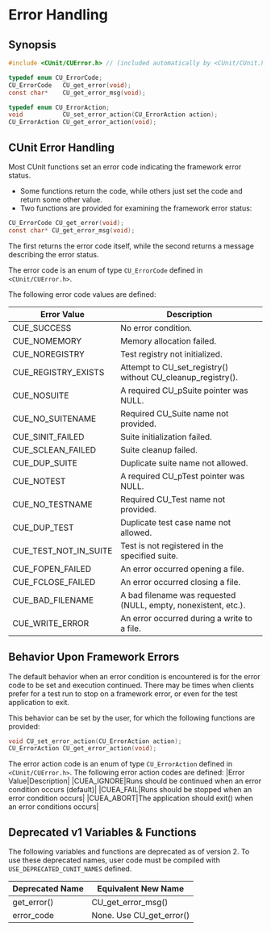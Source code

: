 # Error Handling

## Synopsis

```c
#include <CUnit/CUError.h> // (included automatically by <CUnit/CUnit.h>)

typedef enum CU_ErrorCode;
CU_ErrorCode   CU_get_error(void);
const char*    CU_get_error_msg(void);

typedef enum CU_ErrorAction;
void           CU_set_error_action(CU_ErrorAction action);
CU_ErrorAction CU_get_error_action(void);
```

## CUnit Error Handling
Most CUnit functions set an error code indicating the framework error status.
* Some functions return the code, while others just set the code and return some other value.
* Two functions are provided for examining the framework error status:
```c
CU_ErrorCode CU_get_error(void);
const char* CU_get_error_msg(void);
```

The first returns the error code itself, while the second returns a message describing the error status.

The error code is an enum of type `CU_ErrorCode` defined in `<CUnit/CUError.h>`. 

The following error code values are defined:

|Error Value|Description|
|---|---|
|CUE_SUCCESS|No error condition.|
|CUE_NOMEMORY|Memory allocation failed.|
|CUE_NOREGISTRY|Test registry not initialized.|
|CUE_REGISTRY_EXISTS|Attempt to CU_set_registry() without CU_cleanup_registry().|
|CUE_NOSUITE|A required CU_pSuite pointer was NULL.|
|CUE_NO_SUITENAME|Required CU_Suite name not provided.|
|CUE_SINIT_FAILED|Suite initialization failed.|
|CUE_SCLEAN_FAILED|Suite cleanup failed.|
|CUE_DUP_SUITE|Duplicate suite name not allowed.|
|CUE_NOTEST|A required CU_pTest pointer was NULL.|
|CUE_NO_TESTNAME|Required CU_Test name not provided.|
|CUE_DUP_TEST|Duplicate test case name not allowed.|
|CUE_TEST_NOT_IN_SUITE|Test is not registered in the specified suite.|
|CUE_FOPEN_FAILED|An error occurred opening a file.|
|CUE_FCLOSE_FAILED|An error occurred closing a file.|
|CUE_BAD_FILENAME|A bad filename was requested (NULL, empty, nonexistent, etc.).|
|CUE_WRITE_ERROR|An error occurred during a write to a file.|

## Behavior Upon Framework Errors

The default behavior when an error condition is encountered is for the error code to be set and execution continued.
There may be times when clients prefer for a test run to stop on a framework error, or even for the test application to exit.

This behavior can be set by the user, for which the following functions are provided:
```c
void CU_set_error_action(CU_ErrorAction action);
CU_ErrorAction CU_get_error_action(void);
```

The error action code is an enum of type `CU_ErrorAction` defined in `<CUnit/CUError.h>`. The following error action codes are defined:
|Error Value|Description|
|CUEA_IGNORE|Runs should be continued when an error condition occurs (default)|
|CUEA_FAIL|Runs should be stopped when an error condition occurs|
|CUEA_ABORT|The application should exit() when an error conditions occurs|

## Deprecated v1 Variables & Functions

The following variables and functions are deprecated as of version 2. To use these deprecated names, user code must be compiled with `USE_DEPRECATED_CUNIT_NAMES` defined.

|Deprecated Name|Equivalent New Name|
|---|---|
|get_error()|CU_get_error_msg()|
|error_code|None. Use CU_get_error()|

